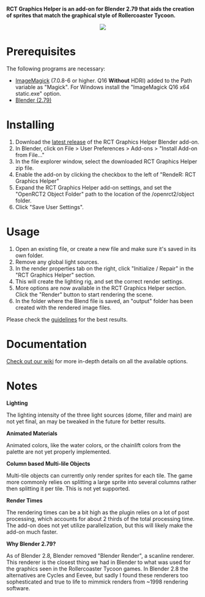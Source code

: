 **RCT Graphics Helper is an add-on for Blender 2.79 that aids the creation of sprites that match the graphical style of Rollercoaster Tycoon.**

<p align="center">
  <img src="https://user-images.githubusercontent.com/2348094/163599017-243ab3a5-5567-4cd2-91d5-565b0cc86e63.png">
</p>

# Prerequisites

The following programs are necessary:

- [ImageMagick](https://imagemagick.org/script/download.php) (7.0.8-6 or higher. Q16 **Without** HDRI) added to the Path variable as "Magick". For Windows install the "ImageMagick Q16 x64 static.exe" option.
- [Blender (2.79)](https://download.blender.org/release/Blender2.79/)

# Installing

1. Download the [latest release](https://github.com/oli414/Blender-RCT-Graphics/releases) of the RCT Graphics Helper Blender add-on.
2. In Blender, click on File > User Preferences > Add-ons > "Install Add-on from File..."
3. In the file explorer window, select the downloaded RCT Graphics Helper zip file.
4. Enable the add-on by clicking the checkbox to the left of "RendeR: RCT Graphics Helper"
5. Expand the RCT Graphics Helper add-on settings, and set the "OpenRCT2 Object Folder" path to the location of the /openrct2/object folder.
6. Click "Save User Settings".

# Usage

1. Open an existing file, or create a new file and make sure it's saved in its own folder.
2. Remove any global light sources.
3. In the render properties tab on the right, click "Initialize / Repair" in the "RCT Graphics Helper" section.
4. This will create the lighting rig, and set the correct render settings.
5. More options are now available in the RCT Graphics Helper section. Click the "Render" button to start rendering the scene.
6. In the folder where the Blend file is saved, an "output" folder has been created with the rendered image files.

Please check the [guidelines](https://github.com/oli414/Blender-RCT-Graphics/wiki/Guidelines) for the best results.

# Documentation

[Check out our wiki](https://github.com/oli414/Blender-RCT-Graphics/wiki/Documentation) for more in-depth details on all the available options.

# Notes

**Lighting**

The lighting intensity of the three light sources (dome, filler and main) are not yet final, an may be tweaked in the future for better results.

**Animated Materials**

Animated colors, like the water colors, or the chainlift colors from the palette are not yet properly implemented.

**Column based Multi-Iile Objects**

Multi-tile objects can currently only render sprites for each tile. The game more commonly relies on splitting a large sprite into several columns rather then splitting it per tile. This is not yet supported.

**Render Times**

The rendering times can be a bit high as the plugin relies on a lot of post processing, which accounts for about 2 thirds of the total processing time.
The add-on does not yet utilize parallelization, but this will likely make the add-on much faster.

**Why Blender 2.79?**

As of Blender 2.8, Blender removed "Blender Render", a scanline renderer. This renderer is the closest thing we had in Blender to what was used for the graphics seen in the Rollercoaster Tycoon games.
In Blender 2.8 the alternatives are Cycles and Eevee, but sadly I found these renderers too sophesticated and true to life to mimmick renders from ~1998 rendering software.
